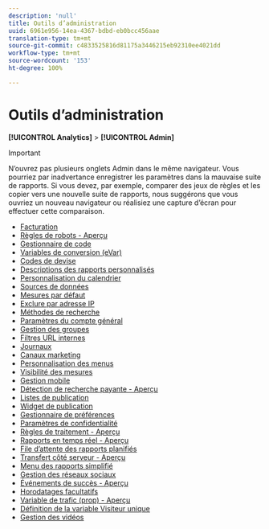 ```yaml
---
description: 'null'
title: Outils d’administration
uuid: 6961e956-14ea-4367-bdbd-eb0bcc456aae
translation-type: tm+mt
source-git-commit: c4833525816d81175a3446215eb92310ee4021dd
workflow-type: tm+mt
source-wordcount: '153'
ht-degree: 100%

---
```



# Outils d’administration

**[!UICONTROL Analytics]** > **[!UICONTROL Admin]**

>[!IMPORTANT]
>
>N’ouvrez pas plusieurs onglets Admin dans le même navigateur. Vous pourriez par inadvertance enregistrer les paramètres dans la mauvaise suite de rapports. Si vous devez, par exemple, comparer des jeux de règles et les copier vers une nouvelle suite de rapports, nous suggérons que vous ouvriez un nouveau navigateur ou réalisiez une capture d’écran pour effectuer cette comparaison.

+ [Facturation](billing-admin.md)
+ [Règles de robots - Aperçu](bot-removal/bot-rules.md)
+ [Gestionnaire de code](code-manager-admin.md)
+ [Variables de conversion (eVar)](conversion-var-admin/conversion-var-admin.md)
+ [Codes de devise](currency.md)
+ [Descriptions des rapports personnalisés](custom-desc-admin.md)
+ [Personnalisation du calendrier](custom-calendar.md)
+ [Sources de données](data-sources.md)
+ [Mesures par défaut](default-metrics.md)
+ [Exclure par adresse IP](exclude-ip.md)
+ [Méthodes de recherche](finding-methods.md)
+ [Paramètres du compte général](general-acct-settings-admin.md)
+ [Gestion des groupes](group.md)
+ [Filtres URL internes](internal-url-filter-admin.md)
+ [Journaux](logs.md)
+ [Canaux marketing](marketing-channels-admin.md)
+ [Personnalisation des menus](customize-menus.md)
+ [Visibilité des mesures](metric-visibility.md)
+ [Gestion mobile](mobile-management.md)
+ [Détection de recherche payante - Aperçu](paid-search-detection/paid-search-detection.md)
+ [Listes de publication](publishing-list.md)
+ [Widget de publication](publishing-widgets-admin.md)
+ [Gestionnaire de préférences](preferences-manager.md)
+ [Paramètres de confidentialité](privacy-settings.md)
+ [Règles de traitement - Aperçu](c-processing-rules/processing-rules.md)
+ [Rapports en temps réel - Aperçu](realtime/realtime.md)
+ [File d’attente des rapports planifiés](scheduled-reports-admin.md)
+ [Transfert côté serveur - Aperçu](c-server-side-forwarding/ssf.md)
+ [Menu des rapports simplifié](t-simplified-menu.md)
+ [Gestion des réseaux sociaux](social-management.md)
+ [Événements de succès - Aperçu](c-success-events/success-event.md)
+ [Horodatages facultatifs](timestamp-optional.md)
+ [Variable de trafic (prop) - Aperçu](c-traffic-variables/traffic-var.md)
+ [Définition de la variable Visiteur unique](unique-visitor-variable-admin/t-unique-visitor-variable.md)
+ [Gestion des vidéos](video-management.md)
